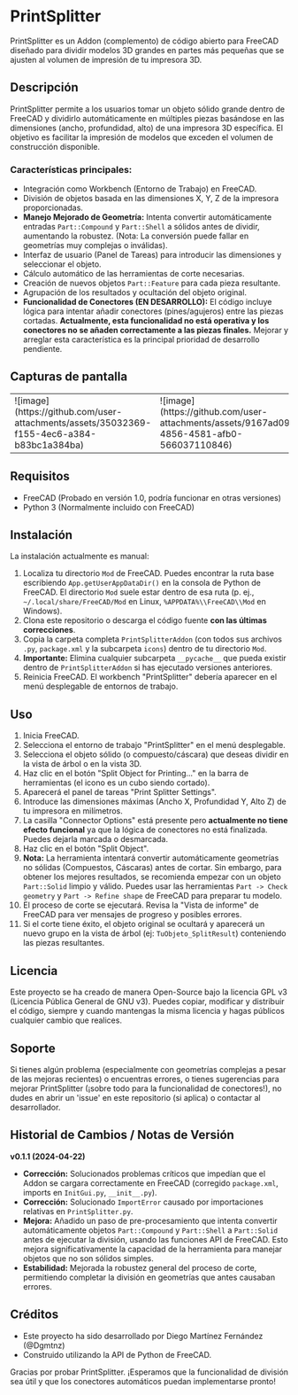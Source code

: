 # PrintSplitter

PrintSplitter es un Addon (complemento) de código abierto para FreeCAD diseñado para dividir modelos 3D grandes en partes más pequeñas que se ajusten al volumen de impresión de tu impresora 3D.

## Descripción

PrintSplitter permite a los usuarios tomar un objeto sólido grande dentro de FreeCAD y dividirlo automáticamente en múltiples piezas basándose en las dimensiones (ancho, profundidad, alto) de una impresora 3D específica. El objetivo es facilitar la impresión de modelos que exceden el volumen de construcción disponible.

### Características principales:
- Integración como Workbench (Entorno de Trabajo) en FreeCAD.
- División de objetos basada en las dimensiones X, Y, Z de la impresora proporcionadas.
- **Manejo Mejorado de Geometría:** Intenta convertir automáticamente entradas `Part::Compound` y `Part::Shell` a sólidos antes de dividir, aumentando la robustez. (Nota: La conversión puede fallar en geometrías muy complejas o inválidas).
- Interfaz de usuario (Panel de Tareas) para introducir las dimensiones y seleccionar el objeto.
- Cálculo automático de las herramientas de corte necesarias.
- Creación de nuevos objetos `Part::Feature` para cada pieza resultante.
- Agrupación de los resultados y ocultación del objeto original.
- **Funcionalidad de Conectores (EN DESARROLLO):** El código incluye lógica para intentar añadir conectores (pines/agujeros) entre las piezas cortadas. **Actualmente, esta funcionalidad no está operativa y los conectores no se añaden correctamente a las piezas finales.** Mejorar y arreglar esta característica es la principal prioridad de desarrollo pendiente.

## Capturas de pantalla
<table>
  <tr>
    <td>![image](https://github.com/user-attachments/assets/35032369-f155-4ec6-a384-b83bc1a384ba)</td>
    <td>![image](https://github.com/user-attachments/assets/9167ad09-4856-4581-afb0-566037110846)</td>
    <td>![image](https://github.com/user-attachments/assets/045573fd-c622-4ed4-8e08-dc0c87923582)</td>
  </tr>
</table>

## Requisitos

- FreeCAD (Probado en versión 1.0, podría funcionar en otras versiones)
- Python 3 (Normalmente incluido con FreeCAD)

## Instalación

La instalación actualmente es manual:

1.  Localiza tu directorio `Mod` de FreeCAD. Puedes encontrar la ruta base escribiendo `App.getUserAppDataDir()` en la consola de Python de FreeCAD. El directorio `Mod` suele estar dentro de esa ruta (p. ej., `~/.local/share/FreeCAD/Mod` en Linux, `%APPDATA%\\FreeCAD\\Mod` en Windows).
2.  Clona este repositorio o descarga el código fuente **con las últimas correcciones**.
3.  Copia la carpeta completa `PrintSplitterAddon` (con todos sus archivos `.py`, `package.xml` y la subcarpeta `icons`) dentro de tu directorio `Mod`.
4.  **Importante:** Elimina cualquier subcarpeta `__pycache__` que pueda existir dentro de `PrintSplitterAddon` si has ejecutado versiones anteriores.
5.  Reinicia FreeCAD. El workbench "PrintSplitter" debería aparecer en el menú desplegable de entornos de trabajo.

## Uso

1.  Inicia FreeCAD.
2.  Selecciona el entorno de trabajo "PrintSplitter" en el menú desplegable.
3.  Selecciona el objeto sólido (o compuesto/cáscara) que deseas dividir en la vista de árbol o en la vista 3D.
4.  Haz clic en el botón "Split Object for Printing..." en la barra de herramientas (el icono es un cubo siendo cortado).
5.  Aparecerá el panel de tareas "Print Splitter Settings".
6.  Introduce las dimensiones máximas (Ancho X, Profundidad Y, Alto Z) de tu impresora en milímetros.
7.  La casilla "Connector Options" está presente pero **actualmente no tiene efecto funcional** ya que la lógica de conectores no está finalizada. Puedes dejarla marcada o desmarcada.
8.  Haz clic en el botón "Split Object".
9.  **Nota:** La herramienta intentará convertir automáticamente geometrías no sólidas (Compuestos, Cáscaras) antes de cortar. Sin embargo, para obtener los mejores resultados, se recomienda empezar con un objeto `Part::Solid` limpio y válido. Puedes usar las herramientas `Part -> Check geometry` y `Part -> Refine shape` de FreeCAD para preparar tu modelo.
10. El proceso de corte se ejecutará. Revisa la "Vista de informe" de FreeCAD para ver mensajes de progreso y posibles errores.
11. Si el corte tiene éxito, el objeto original se ocultará y aparecerá un nuevo grupo en la vista de árbol (ej: `TuObjeto_SplitResult`) conteniendo las piezas resultantes.

## Licencia

Este proyecto se ha creado de manera Open-Source bajo la licencia GPL v3 (Licencia Pública General de GNU v3). Puedes copiar, modificar y distribuir el código, siempre y cuando mantengas la misma licencia y hagas públicos cualquier cambio que realices.

## Soporte

Si tienes algún problema (especialmente con geometrías complejas a pesar de las mejoras recientes) o encuentras errores, o tienes sugerencias para mejorar PrintSplitter (¡sobre todo para la funcionalidad de conectores!), no dudes en abrir un 'issue' en este repositorio (si aplica) o contactar al desarrollador.

## Historial de Cambios / Notas de Versión

**v0.1.1 (2024-04-22)**

*   **Corrección:** Solucionados problemas críticos que impedían que el Addon se cargara correctamente en FreeCAD (corregido `package.xml`, imports en `InitGui.py`, `__init__.py`).
*   **Corrección:** Solucionado `ImportError` causado por importaciones relativas en `PrintSplitter.py`.
*   **Mejora:** Añadido un paso de pre-procesamiento que intenta convertir automáticamente objetos `Part::Compound` y `Part::Shell` a `Part::Solid` antes de ejecutar la división, usando las funciones API de FreeCAD. Esto mejora significativamente la capacidad de la herramienta para manejar objetos que no son sólidos simples.
*   **Estabilidad:** Mejorada la robustez general del proceso de corte, permitiendo completar la división en geometrías que antes causaban errores.

## Créditos

-   Este proyecto ha sido desarrollado por Diego Martínez Fernández (@Dgmtnz)
-   Construido utilizando la API de Python de FreeCAD.

Gracias por probar PrintSplitter. ¡Esperamos que la funcionalidad de división sea útil y que los conectores automáticos puedan implementarse pronto!
